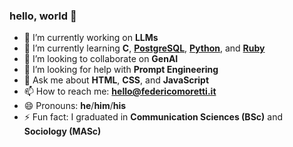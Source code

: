 ### hello, world 👋

- 🔭 I’m currently working on **LLMs**
- 🌱 I’m currently learning **C**, **[PostgreSQL](https://www.postgresql.org/)**, **[Python](https://www.python.org/)**, and **[Ruby](https://www.ruby-lang.org/)**
- 👯 I’m looking to collaborate on **GenAI**
- 🤔 I’m looking for help with **Prompt Engineering**
- 💬 Ask me about **HTML**, **CSS**, and **JavaScript**
- 📫 How to reach me: **hello@federicomoretti.it**
- 😄 Pronouns: **he**/**him**/**his**
- ⚡ Fun fact: I graduated in **Communication Sciences (BSc)** and **Sociology (MASc)**
